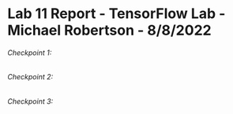 # Lab 11 Report - TensorFlow Lab - Michael Robertson - 8/8/2022    

###### Checkpoint 1:  


###### Checkpoint 2:  


###### Checkpoint 3:  
